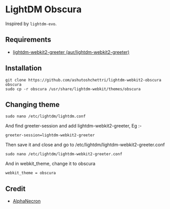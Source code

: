 # LightDM Obscura

Inspired by `lightdm-evo`.

## Requirements
- [lightdm-webkit2-greeter (aur/lightdm-webkit2-greeter)](https://github.com/Antergos/lightdm-webkit2-greeter)

## Installation
```
git clone https://github.com/ashutoshchettri/lightdm-webkit2-obscura obscura
sudo cp -r obscura /usr/share/lightdm-webkit/themes/obscura
```

## Changing theme
```
sudo nano /etc/lightdm/lightdm.conf
```
And find greeter-session and add lightdm-webkit2-greeter, Eg :-

```
greeter-session=lightdm-webkit2-greeter
```
Then save it and close and go to /etc/lightdm/lightdm-webkit2-greeter.conf

```
sudo nano /etc/lightdm/lightdm-webkit2-greeter.conf
```

And in webkit_theme, change it to obscura
```
webkit_theme = obscura
```
## Credit
- [AlphaNecron](https://github.com/AlphaNecron)


